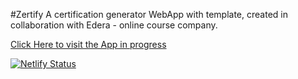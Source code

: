 #Zertify
A certification generator WebApp with template, created in collaboration with Edera - online course company.

[Click Here to visit the App in progress](https://zertify.netlify.com/)

[![Netlify Status](https://api.netlify.com/api/v1/badges/817771ad-5424-4f3c-a002-5aadff6e167e/deploy-status)](https://app.netlify.com/sites/zertify/deploys)


